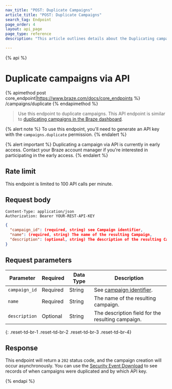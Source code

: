 ```yaml
---
nav_title: "POST: Duplicate Campaigns"
article_title: "POST: Duplicate Campaigns"
search_tag: Endpoint
page_order: 4
layout: api_page
page_type: reference
description: "This article outlines details about the Duplicating campaigns endpoint."

---
```

{% api %}
# Duplicate campaigns via API
{% apimethod post core_endpoint|https://www.braze.com/docs/core_endpoints %} 
/campaigns/duplicate
{% endapimethod %}

> Use this endpoint to duplicate campaigns. This API endpoint is similar to [duplicating campaigns in the Braze dashboard][1].

{% alert note %}
To use this endpoint, you'll need to generate an API key with the `campaigns.duplicate` permission.
{% endalert %}

{% alert important %}
Duplicating a campaign via API is currently in early access. Contact your Braze account manager if you're interested in participating in the early access.
{% endalert %}

## Rate limit

This endpoint is limited to 100 API calls per minute.

## Request body

```
Content-Type: application/json
Authorization: Bearer YOUR-REST-API-KEY
```

```json
{
  "campaign_id": (required, string) see Campaign identifier,
  "name": (required, string) The name of the resulting Campaign,
  "description": (optional, string) The description of the resulting Campaign,
}
```

## Request parameters

| Parameter | Required | Data Type | Description |
| --------- | ---------| --------- | ----------- |
|`campaign_id`| Required | String | See [campaign identifier]({{site.baseurl}}/api/identifier_types/). |
|`name`| Required | String | The name of the resulting campaign. |
|`description`| Optional | String | The description field for the resulting campaign. |
{: .reset-td-br-1 .reset-td-br-2 .reset-td-br-3  .reset-td-br-4}


## Response

This endpoint will return a `202` status code, and the campaign creation will occur asynchronously. You can use the [Security Event Download][2] to see records of when campaigns were duplicated and by which API key.



[1]: {{site.baseurl}}/user_guide/engagement_tools/campaigns/managing_campaigns/duplicating_segments_and_campaigns#duplicating-segments-campaigns-and-canvases
[2]: {{site.baseurl}}/user_guide/administrative/app_settings/company_settings/security_settings/?redirected=true#security-event-download

{% endapi %}